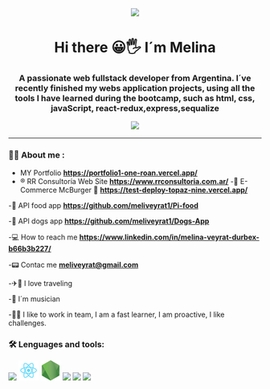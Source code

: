 <div id="header" align="center" backgroundColor="black">
    <img src="https://media.giphy.com/media/hpXdHPfFI5wTABdDx9/giphy.gif" width="400"/>
    <h1 align="center">Hi there 😀🖐 I´m Melina</h1>
    <h3 align="center">A passionate web fullstack developer from Argentina. I´ve recently finished my webs application projects, 
        using all the tools I have learned during the bootcamp, such as html, css, javaScript, react-redux,express,sequalize </h3>
</div>

<div id="header" align="center">
    <img src="https://media.giphy.com/media/brcVXej2X0I8953CVu/giphy.gif" width="200"/>
</div>

---

### 👩‍💻 About me :
- MY Portfolio **https://portfolio1-one-roan.vercel.app/**
- ®  RR Consultoría Web Site **https://www.rrconsultoria.com.ar/**
-🚀 E-Commerce McBurger 🍔 **https://test-deploy-topaz-nine.vercel.app/**

-🥪 API food app **https://github.com/meliveyrat1/Pi-food**

-🐶 API dogs app **https://github.com/meliveyrat1/Dogs-App**

-💻 How to reach me **https://www.linkedin.com/in/melina-veyrat-durbex-b66b3b227/**

-📟 Contac me **meliveyrat@gmail.com**

-✈🛫 I love traveling

-🎵 I´m musician

-🙋‍♀️ I like to work in team, I am a fast learner, I am proactive, I like challenges.

<div  align="left">
  <h3>🛠 Lenguages and tools:</h3> 
  <div>
    <img src="https://www.nicepng.com/png/detail/34-345908_html-css-icon-png.png" width="110"/>
    <img src="https://raw.githubusercontent.com/github/explore/80688e429a7d4ef2fca1e82350fe8e3517d3494d/topics/react/react.png" width="40"/>
    <img src="https://raw.githubusercontent.com/github/explore/80688e429a7d4ef2fca1e82350fe8e3517d3494d/topics/nodejs/nodejs.png" width="40"/>
    <img src="https://cdn.icon-icons.com/icons2/2415/PNG/512/postgresql_plain_wordmark_logo_icon_146390.png" width="40"/>
    <img src="https://1000marcas.net/wp-content/uploads/2020/02/GitHub-Simbolo.jpg" width="60"/>
    <img src="https://cdn.icon-icons.com/icons2/2415/PNG/512/express_original_wordmark_logo_icon_146528.png" width="60"/>
    
  </div>
</div>
